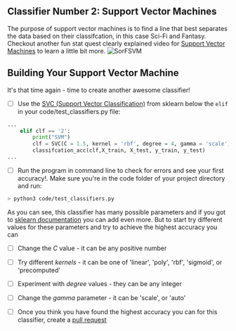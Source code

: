 ## Classifier  Number 2: Support Vector Machines
The purpose of support vector machines is to find a line that best separates the data based on their classifcation, in this case Sci-Fi and Fantasy. Checkout another fun stat quest clearly explained video for [Support Vector Machines](https://www.youtube.com/embed/efR1C6CvhmE?start=42&end=405) to learn a little bit more.
![SorFSVM](https://user-images.githubusercontent.com/45152371/87999447-b2701980-caaf-11ea-8bb5-716b31025ba8.png)

## Building Your Support Vector Machine
It's that time again - time to create another awesome classifier!
- [ ] Use the [SVC (Support Vector Classification)](https://scikit-learn.org/stable/modules/generated/sklearn.svm.SVC.html) from sklearn below the `elif` in your code/test_classifiers.py file:
```python
...
    elif clf == '2':
        print("SVM")
        clf = SVC(C = 1.5, kernel = 'rbf', degree = 4, gamma = 'scale')# your code
        classifcation_acc(clf,X_train, X_test, y_train, y_test)
...
```
- [ ] Run the program in command line to check for errors and see your first accuracy!. Make sure you're in the code folder of your project directory and run:
```sh
> python3 code/test_classifiers.py
```
As you can see, this classifier has many possible parameters and if you got to [sklearn documentation](https://scikit-learn.org/stable/modules/generated/sklearn.svm.SVC.html) you can add even more.
But to start try different values for these parameters and try to achieve the highest accuracy you can
- [ ] Change the *C* value - it can be any positive number
- [ ] Try different *kernels* - it can be one of 'linear', 'poly', 'rbf', 'sigmoid', or 'precomputed'
- [ ] Experiment with *degree* values - they can be any integer
- [ ] Change the *gamma* parameter - it can be 'scale', or  'auto'

- [ ] Once you think you have found the highest accuracy you can for this classifier, create a [pull request](https://help.github.com/en/github/collaborating-with-issues-and-pull-requests/creating-a-pull-request)
